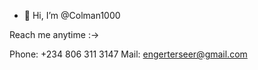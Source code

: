 - 👋 Hi, I’m @Colman1000

Reach me anytime :->

Phone: +234 806 311 3147
Mail: engerterseer@gmail.com
